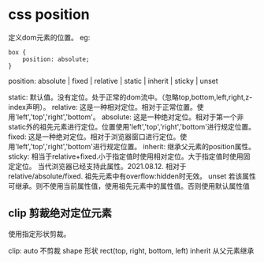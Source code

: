 # css position

定义dom元素的位置。
eg: 

	box {
		position: absolute;
	}
position: absolute | fixed | relative | static | inherit | sticky | unset

static: 默认值。没有定位。处于正常的dom流中。（忽略top,bottom,left,right,z-index声明）。
relative: 这是一种相对定位。相对于正常位置。使用'left','top','right','bottom'。
absolute: 这是一种绝对定位。相对于第一个非static外的祖先元素进行定位。位置使用'left','top','right','bottom'进行规定位置。
fixed: 这是一种绝对定位。相对于浏览器窗口进行定位。使用'left','top','right','bottom'进行规定位置。
inherit: 继承父元素的position属性。
sticky: 相当于relative+fixed.小于指定值时使用相对定位。大于指定值时使用固定定位。
    当代浏览器已经支持此属性。2021.08.12.
    相对于relative/absolute/fixed.
    祖先元素中有overflow:hidden时无效。
unset 若该属性可继承。则不使用当前属性值，使用祖先元素中的属性值。否则使用默认属性值

## clip 剪裁绝对定位元素
使用指定形状剪裁。

clip: auto 不剪裁
	  shape 形状 rect(top, right, bottom, left)
	  inherit 从父元素继承

